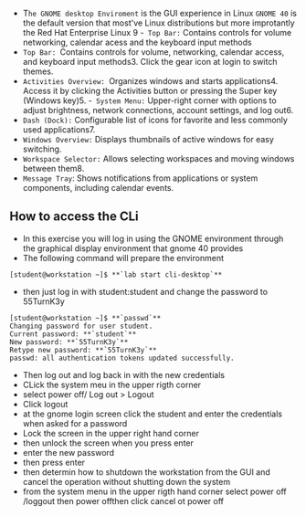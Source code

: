 - T`he GNOME desktop Enviroment` is the GUI experience in Linux `GNOME 40` is the default version that most've Linux distributions but more improtantly the Red Hat Enterprise Linux 9
-` Top Bar:` Contains controls for volume networking, calendar acess and the keyboard input methods 
- `Top Bar: `Contains controls for volume, networking, calendar access, and keyboard input methods3. Click the gear icon at login to switch themes.
- `Activities Overview: `Organizes windows and starts applications4. Access it by clicking the Activities button or pressing the Super key (Windows key)5.
-` System Menu:` Upper-right corner with options to adjust brightness, network connections, account settings, and log out6.
- `Dash (Dock):` Configurable list of icons for favorite and less commonly used applications7.
- `Windows Overview:` Displays thumbnails of active windows for easy switching.
- `Workspace Selector:` Allows selecting workspaces and moving windows between them8.
- `Message Tray`: Shows notifications from applications or system components, including calendar events. 

## How to access the CLi
-  In this exercise you will log in using the GNOME environment through the graphical display environment that gnome 40 provides 
- The following command will prepare the environment
```Shell-session
[student@workstation ~]$ **`lab start cli-desktop`**
```

- then just log in with student:student and change the password to 55TurnK3y
```Shell-session
[student@workstation ~]$ **`passwd`**
Changing password for user student.
Current password: **`student`**
New password: **`55TurnK3y`**
Retype new password: **`55TurnK3y`**
passwd: all authentication tokens updated successfully.
```

- Then log out and log back in with the new credentials 
- CLick the system meu in the upper rigth corner 
- select power off/ Log out > Logout 
- Click logout 
- at the gnome login screen click the student and enter the credentials when asked for a password 
- Lock the screen in the upper right hand corner 
- then unlock the screen when you press enter 
- enter the new password 
- then  press enter 
- then determin how to shutdown the workstation from the GUI and cancel the operation without shutting down the system 
- from the system menu in the upper rigth hand corner select power off /loggout  then power offthen click cancel ot power off